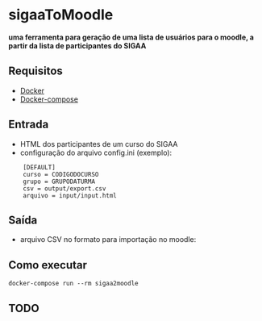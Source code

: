 # sigaaToMoodle
**uma ferramenta para geração de uma lista de usuários para o moodle, a partir da lista de participantes do SIGAA**
## Requisitos

* [Docker](https://docs.docker.com/get-docker/)
* [Docker-compose](https://docs.docker.com/compose/install/)

## Entrada

* HTML dos participantes de um curso do SIGAA
* configuração do arquivo config.ini (exemplo):

```
    [DEFAULT]
    curso = CODIGODOCURSO
    grupo = GRUPODATURMA
    csv = output/export.csv
    arquivo = input/input.html
```
## Saída

* arquivo CSV no formato para importação no moodle:
## Como executar

```
docker-compose run --rm sigaa2moodle
```

## TODO
